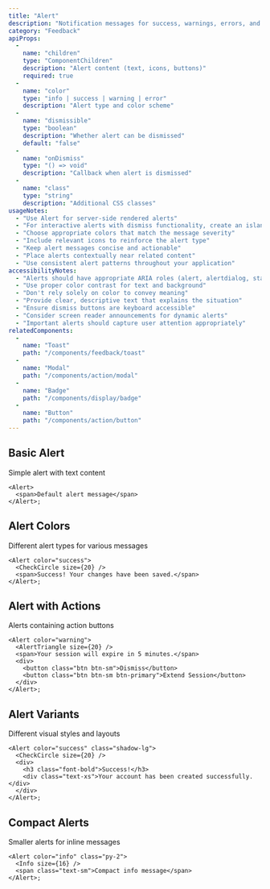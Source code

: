 ```yaml
---
title: "Alert"
description: "Notification messages for success, warnings, errors, and information"
category: "Feedback"
apiProps:
  -
    name: "children"
    type: "ComponentChildren"
    description: "Alert content (text, icons, buttons)"
    required: true
  -
    name: "color"
    type: "info | success | warning | error"
    description: "Alert type and color scheme"
  -
    name: "dismissible"
    type: "boolean"
    description: "Whether alert can be dismissed"
    default: "false"
  -
    name: "onDismiss"
    type: "() => void"
    description: "Callback when alert is dismissed"
  -
    name: "class"
    type: "string"
    description: "Additional CSS classes"
usageNotes:
  - "Use Alert for server-side rendered alerts"
  - "For interactive alerts with dismiss functionality, create an island component"
  - "Choose appropriate colors that match the message severity"
  - "Include relevant icons to reinforce the alert type"
  - "Keep alert messages concise and actionable"
  - "Place alerts contextually near related content"
  - "Use consistent alert patterns throughout your application"
accessibilityNotes:
  - "Alerts should have appropriate ARIA roles (alert, alertdialog, status)"
  - "Use proper color contrast for text and background"
  - "Don't rely solely on color to convey meaning"
  - "Provide clear, descriptive text that explains the situation"
  - "Ensure dismiss buttons are keyboard accessible"
  - "Consider screen reader announcements for dynamic alerts"
  - "Important alerts should capture user attention appropriately"
relatedComponents:
  -
    name: "Toast"
    path: "/components/feedback/toast"
  -
    name: "Modal"
    path: "/components/action/modal"
  -
    name: "Badge"
    path: "/components/display/badge"
  -
    name: "Button"
    path: "/components/action/button"
---
```


## Basic Alert

Simple alert with text content

```tsx
<Alert>
  <span>Default alert message</span>
</Alert>;
```

## Alert Colors

Different alert types for various messages

```tsx
<Alert color="success">
  <CheckCircle size={20} />
  <span>Success! Your changes have been saved.</span>
</Alert>;
```

## Alert with Actions

Alerts containing action buttons

```tsx
<Alert color="warning">
  <AlertTriangle size={20} />
  <span>Your session will expire in 5 minutes.</span>
  <div>
    <button class="btn btn-sm">Dismiss</button>
    <button class="btn btn-sm btn-primary">Extend Session</button>
  </div>
</Alert>;
```

## Alert Variants

Different visual styles and layouts

```tsx
<Alert color="success" class="shadow-lg">
  <CheckCircle size={20} />
  <div>
    <h3 class="font-bold">Success!</h3>
    <div class="text-xs">Your account has been created successfully.</div>
  </div>
</Alert>;
```

## Compact Alerts

Smaller alerts for inline messages

```tsx
<Alert color="info" class="py-2">
  <Info size={16} />
  <span class="text-sm">Compact info message</span>
</Alert>;
```
